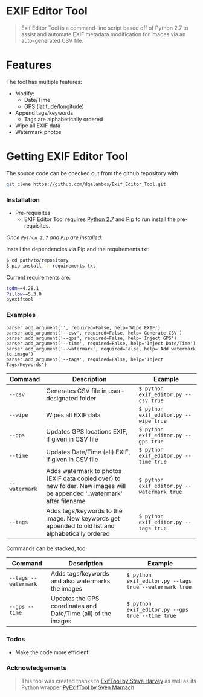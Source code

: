# EXIF Editor Tool

>Exif Editor Tool is a command-line script based off of Python 2.7 to assist and automate EXIF metadata modification for images via an auto-generated CSV file.
# Features
The tool has multiple features:
- Modify:
    - Date/Time
    - GPS (latitude/longitude)
- Append tags/keywords
    - Tags are alphabetically ordered
- Wipe all EXIF data
- Watermark photos

# Getting EXIF Editor Tool
The source code can be checked out from the github repository with
```sh
git clone https://github.com/dgalambos/Exif_Editor_Tool.git
```

### Installation

* Pre-requisites
    * EXIF Editor Tool requires [Python 2.7](https://www.python.org/download/releases/2.7/) and [Pip](https://pip.pypa.io/en/stable/installing/) to run install the pre-requisites.

*Once `Python 2.7` and `Pip` are installed:*

Install the dependencies via Pip and the requirements.txt:

```sh
$ cd path/to/repository
$ pip install -r requirements.txt
```

Current requirements are:

```sh
tqdm==4.28.1
Pillow==5.3.0
pyexiftool
```

### Examples
    parser.add_argument('', required=False, help='Wipe EXIF')
    parser.add_argument('--csv', required=False, help='Generate CSV')
    parser.add_argument('--gps', required=False, help='Inject GPS')
    parser.add_argument('--time', required=False, help='Inject Date/Time')
    parser.add_argument('--watermark', required=False, help='Add watermark to image')
    parser.add_argument('--tags', required=False, help='Inject Tags/Keywords')


| Command | Description | Example |
| ------ | ------ | ------ |
| `--csv` | Generates CSV file in user-designated folder | ```$ python exif_editor.py --csv true```  |
| `--wipe` | Wipes all EXIF data | ```$ python exif_editor.py --wipe true``` |
| `--gps` | Updates GPS locations EXIF, if given in CSV file | ```$ python exif_editor.py --gps true``` |
| `--time` | Updates Date/Time (all) EXIF, if given in CSV file | ```$ python exif_editor.py --time true``` |
| `--watermark` | Adds watermark to photos (EXIF data copied over) to new folder. New images will be appended '_watermark' after filename | ```$ python exif_editor.py --watermark true``` |
| `--tags` | Adds tags/keywords to the image. New keywords get appended to old list and alphabetically ordered | ```$ python exif_editor.py --tags true``` |


Commands can be stacked, too:

| Command | Description | Example |
| ------ | ------ | ------ |
| `--tags --watermark` | Adds tags/keywords and also watermarks the images | ```$ python exif_editor.py --tags true --watermark true``` |
| `--gps --time` | Updates the GPS coordinates and Date/Time (all) of the images | ```$ python exif_editor.py --gps true --time true``` |

### Todos
 - Make the code more efficient!

### Acknowledgements
> This tool was created thanks to [ExifTool by Steve Harvey](https://www.sno.phy.queensu.ca/~phil/exiftool/) as well as its Python wrapper [PyExifTool by Sven Marnach](https://github.com/smarnach/pyexiftool)
